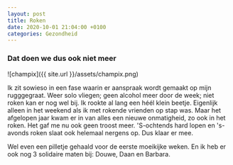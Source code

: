```yaml
---
layout: post
title: Roken
date: 2020-10-01 21:04:00 +0100
categories: Gezondheid
---
```


### Dat doen we dus ook niet meer

![champix]({{ site.url }}/assets/champix.png)  

Ik zit sowieso in een fase waarin er aanspraak wordt gemaakt op mijn rugggegraat. Weer solo vliegen;
geen alcohol meer door de week; niet roken kan er nog wel bij.
Ik rookte al lang een héél klein beetje. Eigenlijk alleen in het weekend als ik met rokende vrienden op stap was.
Maar het afgelopen jaar kwam er in van alles een nieuwe onmatigheid, zo ook in het roken. Het gaf me nu ook geen troost meer. 'S-ochtends hard lopen en 's-avonds roken slaat ook helemaal nergens op. Dus klaar er mee.

Wel even een pilletje gehaald voor de eerste moeikijke weken. En ik heb er ook nog 3 solidaire maten bij: Douwe, Daan en Barbara.
